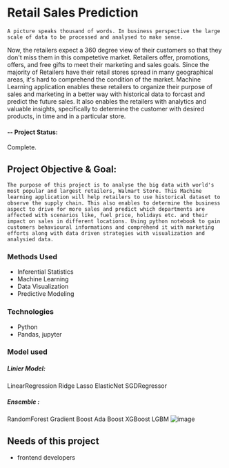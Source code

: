 # Retail Sales Prediction

    A picture speaks thousand of words. In business perspective the large scale of data to be processed and analysed to make sense. 
Now, the retailers expect a 360 degree view of their customers so that they don't miss them in this competetive market. Retailers offer,
promotions, offers, and free gifts to meet their marketing and sales goals. Since the majority of Retailers have their retail stores 
spread in many geographical areas, it's hard to comprehend the condition of the market. Machine Learning application enables these
retailers to organize their purpose of sales and marketing in a better way with historical data to forcast and predict the future sales.
It also enables the retailers with analytics and valuable insights, specifically to determine the customer with desired products, in time and 
in a particular store.

#### -- Project Status: 
Complete.

## Project Objective & Goal:
    The purpose of this project is to analyse the big data with world's most popular and largest retailers, Walmart Store. This Machine learning application will help retailers to use historical dataset to observe the supply chain. This also enables to determine the business aspect to drive for more sales and predict which departments are affected with scenarios like, fuel price, holidays etc. and their impact on sales in different locations. Using python notebook to gain customers behavioural informations and comprehend it with marketing efforts along with data driven strategies with visualization and analysied data.


### Methods Used
* Inferential Statistics
* Machine Learning
* Data Visualization
* Predictive Modeling
  

### Technologies
* Python
* Pandas, jupyter
  
### Model used
##### Linier Model:
LinearRegression
Ridge
Lasso
ElasticNet
SGDRegressor
##### Ensemble : 
RandomForest 
Gradient Boost
Ada Boost
XGBoost
LGBM
![image](https://github.com/ds-stratgic-work/SalesPredictionRetail/assets/162667711/59143e6a-70e8-43c0-a9ef-fa123294669f)


## Needs of this project
- frontend developers


